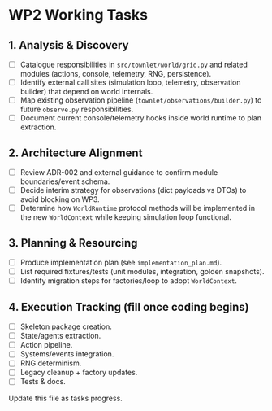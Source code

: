 # WP2 Working Tasks

## 1. Analysis & Discovery
- [ ] Catalogue responsibilities in `src/townlet/world/grid.py` and related modules (actions, console, telemetry, RNG, persistence).
- [ ] Identify external call sites (simulation loop, telemetry, observation builder) that depend on world internals.
- [ ] Map existing observation pipeline (`townlet/observations/builder.py`) to future `observe.py` responsibilities.
- [ ] Document current console/telemetry hooks inside world runtime to plan extraction.

## 2. Architecture Alignment
- [ ] Review ADR-002 and external guidance to confirm module boundaries/event schema.
- [ ] Decide interim strategy for observations (dict payloads vs DTOs) to avoid blocking on WP3.
- [ ] Determine how `WorldRuntime` protocol methods will be implemented in the new `WorldContext` while keeping simulation loop functional.

## 3. Planning & Resourcing
- [ ] Produce implementation plan (see `implementation_plan.md`).
- [ ] List required fixtures/tests (unit modules, integration, golden snapshots).
- [ ] Identify migration steps for factories/loop to adopt `WorldContext`.

## 4. Execution Tracking (fill once coding begins)
- [ ] Skeleton package creation.
- [ ] State/agents extraction.
- [ ] Action pipeline.
- [ ] Systems/events integration.
- [ ] RNG determinism.
- [ ] Legacy cleanup + factory updates.
- [ ] Tests & docs.

Update this file as tasks progress.
